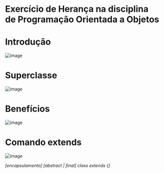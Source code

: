 # Exercício de Herança na disciplina de Programação Orientada a Objetos

# Introdução
![image](https://user-images.githubusercontent.com/62342894/163172237-35a4ff77-bdea-477a-8719-cd35b0d3e133.png)

# Superclasse
![image](https://user-images.githubusercontent.com/62342894/163172262-14a818fa-f7e7-4776-834d-459d0e01c221.png)

# Benefícios

![image](https://user-images.githubusercontent.com/62342894/163172448-05ae460f-c0b5-497a-a465-4209d171c6e8.png)
# Comando extends

![image](https://user-images.githubusercontent.com/62342894/163172512-9c8dc178-7208-4806-9cef-43982a32ec4e.png)

*[encapsulamento] [abstract | final] class <subclasse> extends <superclasse> {}*
